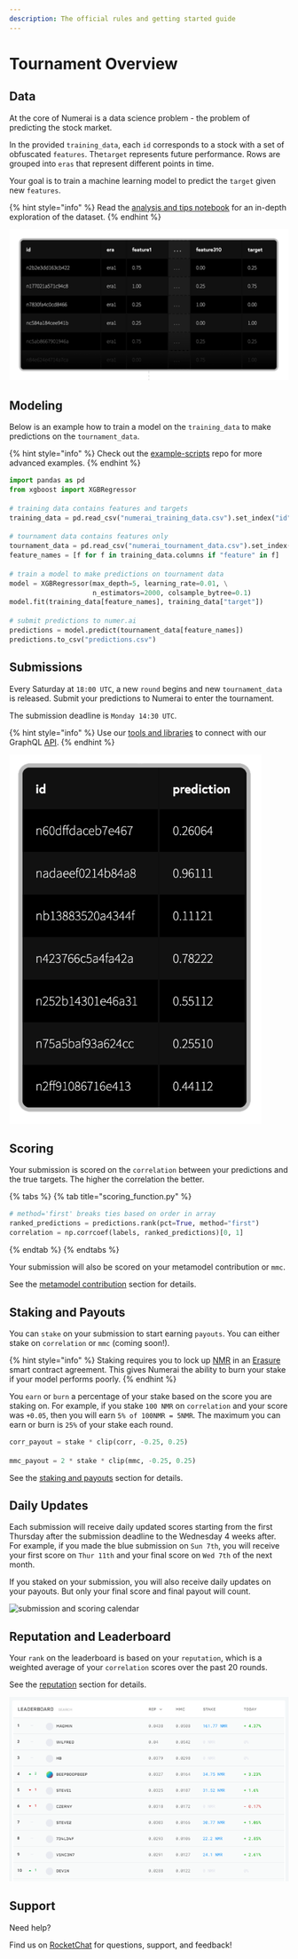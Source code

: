 ```yaml
---
description: The official rules and getting started guide
---
```


# Tournament Overview

## Data

At the core of Numerai is a data science problem - the problem of predicting the stock market.

In the provided `training_data`, each `id` corresponds to a stock with a set of obfuscated `features`. The`target` represents future performance. Rows are grouped into `eras` that represent different points in time. 

Your goal is to train a machine learning model to predict the `target` given new `features`. 

{% hint style="info" %}
Read the [analysis and tips notebook](https://github.com/numerai/example-scripts/blob/master/analysis_and_tips.ipynb) for an in-depth exploration of the dataset.
{% endhint %}

![numerai\_training\_data.csv](../.gitbook/assets/ex_data.png)

## Modeling

Below is an example how to train a model on the `training_data` to make predictions on the `tournament_data`.

{% hint style="info" %}
Check out the [example-scripts](https://github.com/numerai/example-scripts) repo for more advanced examples.
{% endhint %}

```python
import pandas as pd
from xgboost import XGBRegressor

# training data contains features and targets
training_data = pd.read_csv("numerai_training_data.csv").set_index("id")

# tournament data contains features only
tournament_data = pd.read_csv("numerai_tournament_data.csv").set_index("id")
feature_names = [f for f in training_data.columns if "feature" in f]

# train a model to make predictions on tournament data
model = XGBRegressor(max_depth=5, learning_rate=0.01, \
                     n_estimators=2000, colsample_bytree=0.1)
model.fit(training_data[feature_names], training_data["target"])

# submit predictions to numer.ai
predictions = model.predict(tournament_data[feature_names])
predictions.to_csv("predictions.csv")
```

## Submissions

Every Saturday at `18:00 UTC`, a new `round` begins and new `tournament_data` is released. Submit your predictions to Numerai to enter the tournament. 

The submission deadline is `Monday 14:30 UTC`. 

{% hint style="info" %}
Use our [tools and libraries](https://docs.numer.ai/tournament/tools) to connect with our GraphQL [API](https://api-tournament.numer.ai/). 
{% endhint %}

![predictions.csv](../.gitbook/assets/image%20%2835%29.png)

## Scoring

Your submission is scored on the `correlation` between your predictions and the true targets. The higher the correlation the better. 

{% tabs %}
{% tab title="scoring\_function.py" %}
```python
# method='first' breaks ties based on order in array
ranked_predictions = predictions.rank(pct=True, method="first")
correlation = np.corrcoef(labels, ranked_predictions)[0, 1]
```
{% endtab %}
{% endtabs %}

Your submission will also be scored on your metamodel contribution or `mmc`. 

See the [metamodel contribution](https://docs.numer.ai/tournament/metamodel-contribution) section for details.

## Staking and Payouts

You can `stake` on your submission to start earning `payouts`. You can either stake on `correlation` or `mmc` \(coming soon!\).

{% hint style="info" %}
Staking requires you to lock up [NMR](https://coinmarketcap.com/currencies/numeraire/) in an [Erasure](https://erasure.world/) smart contract agreement. This gives Numerai the ability to burn your stake if your model performs poorly. 
{% endhint %}

You `earn` or `burn` a percentage of your stake based on the score you are staking on. For example, if you stake `100 NMR` on `correlation` and your score was `+0.05`, then you will earn `5% of 100NMR = 5NMR`. The maximum you can earn or burn is `25%` of your stake each round.

```python
corr_payout = stake * clip(corr, -0.25, 0.25)

mmc_payout = 2 * stake * clip(mmc, -0.25, 0.25)
```

See the [staking and payouts](https://docs.numer.ai/tournament/staking-and-payouts) section for details.

## Daily Updates

Each submission will receive daily updated scores starting from the first Thursday after the submission deadline to the Wednesday 4 weeks after. For example, if you made the blue submission on `Sun 7th`, you will receive your first score on `Thur 11th` and your final score on `Wed 7th` of the next month.

If you staked on your submission, you will also receive daily updates on your payouts. But only your final score and final payout will count. 

![submission and scoring calendar](https://documents.lucidchart.com/documents/d20914fb-a3d0-4bf5-a775-718fe5b41f17/pages/0_0?a=59169&x=-3266&y=-4681&w=1276&h=902&store=1&accept=image%2F*&auth=LCA%20016838a180a592a2c9146b00e03b2c9e7576491c-ts%3D1588381543)

## Reputation and Leaderboard

Your `rank` on the leaderboard is based on your `reputation`, which is a weighted average of your `correlation` scores over the past 20 rounds. 

See the [reputation](https://docs.numer.ai/tournament/reputation) section for details.

![](../.gitbook/assets/image%20%2822%29.png)

## Support

Need help? 

Find us on [RocketChat](https://community.numer.ai) for questions, support, and feedback!

